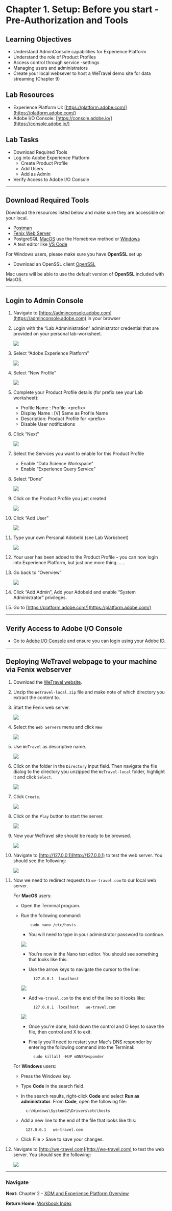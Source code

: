 # Chapter 1. Setup: Before you start - Pre-Authorization and Tools

## Learning Objectives

- Understand AdminConsole capabilities for Experience Platform
- Understand the role of Product Profiles
- Access control through service -settings
- Managing users and administrators
- Create your local websever to host a WeTravel demo site for data streaming (Chapter 9)

## Lab Resources

- Experience Platform UI: [https://platform.adobe.com/](https://platform.adobe.com/)
- Adobe I/O Console: [https://console.adobe.io/](https://console.adobe.io/)

## Lab Tasks

- Download Required Tools
- Log into Adobe Experience Platform
  - Create Product Profile
  - Add Users
  - Add as Admin
- Verify Access to Adobe I/O Console

---

## Download Required Tools

Download the resources listed below and make sure they are accessible on your local.

- [Postman](https://www.getpostman.com/apps)
- [Fenix Web Server](http://fenixwebserver.com/)
- PostgreSQL [MacOS](https://www.postgresql.org/download/macosx/) use the Homebrew method or [Windows](https://www.postgresql.org/download/windows/)
- A text editor like [VS Code](https://code.visualstudio.com/download)

For Windows users, please make sure you have **OpenSSL** set up

- Download an OpenSSL client [OpenSSL](https://bintray.com/vszakats/generic/download_file?file_path=openssl-1.1.1-win64-mingw.zip)

Mac users will be able to use the default version of **OpenSSL** included with MacOS.

---

## Login to Admin Console

1. Navigate to [https://adminconsole.adobe.com](https://adminconsole.adobe.com) in your browser
1. Login with the “Lab Admninistration” administrator credential that are provided on your personal lab-worksheet.

   ![](../images/chapter-2/adminlogin.png)

1. Select “Adobe Experience Platform”

   ![](../images/chapter-2/data_services.png)

1. Select “New Profile”

   ![](../images/chapter-2/new_profile.png)

1. Complete your Product Profile details (for prefix see your Lab worksheet):
   - Profile Name : Profile-&lt;prefix&gt;
   - Display Name : [V] Same as Profile Name
   - Description: Product Profile for &lt;prefix&gt;
   - Disable User notifications
1. Click “Next”

   ![](../images/chapter-2/next.png)

1. Select the Services you want to enable for this Product Profile
   - Enable “Data Science Workspace”
   - Enable “Experience Query Service”
1. Select “Done”

   ![](../images/chapter-2/done.png)

1. Click on the Product Profile you just created

   ![](../images/chapter-2/product_profile.png)

1. Click “Add User”

   ![](../images/chapter-2/add_user.png)

1. Type your own Personal AdobeId (see Lab Worksheet)

   ![](../images/chapter-2/personal_adobe_id.png)

1. Your user has been added to the Product Profile – you can now login into Experience Platform, but just one more thing…….
1. Go back to “Overview”

   ![](../images/chapter-2/adminlogin.png)

1. Click “Add Admin”, Add your AdobeId and enable “System Administrator” privileges.
1. Go to [https://platform.adobe.com/](https://platform.adobe.com/)

---

## Verify Access to Adobe I/O Console

- Go to [Adobe I/O Console](https://console.adobe.io/) and ensure you can login using your Adobe ID.


---

## Deploying WeTravel webpage to your machine via Fenix webserver

1.  Download the [WeTravel website](../data/WeTravel-local.zip).
1.  Unzip the `WeTravel-local.zip` file and make note of which directory you extract the content to.
1.  Start the Fenix web server.

    ![](../images/chapter-9/start-fenix.png)

1.  Select the `Web Servers` menu and click `New`

    ![](../images/chapter-9/new-server.png)

1.  Use `WeTravel` as descriptive name.

    ![](../images/chapter-9/we-travel.png)

1.  Click on the folder in the `Directory` input field. Then navigate the file dialog to the directory you unzipped the `WeTravel-local` folder, highlight it and click `Select`.

    ![](../images/chapter-9/select-folder.png)

1.  Click `Create`.

    ![](../images/chapter-9/create.png)

1.  Click on the `Play` button to start the server.

    ![](../images/chapter-9/click-start.png)

1.  Now your WeTravel site should be ready to be browsed.

    ![](../images/chapter-9/server-started.png)

1.  Navigate to [http://127.0.0.1](http://127.0.0.1) to test the web server. You should see the following:

    ![](../images/chapter-9/localhost.png)

1.  Now we need to redirect requests to `we-travel.com` to our local web server.

    For **MacOS** users:

    - Open the Terminal program.
    - Run the following command:

              sudo nano /etc/hosts

      - You will need to type in your adminstrator password to continue.

      ![](../images/chapter-9/sudo-nano.png)

      - You're now in the Nano text editor. You should see something that looks like this:
      - Use the arrow keys to navigate the cursor to the line:

              127.0.0.1  localhost

      ![](../images/chapter-9/localhost-line.png)

      - Add `we-travel.com` to the end of the line so it looks like:

              127.0.0.1  localhost   we-travel.com

      ![](../images/chapter-9/we-travel-line.png)

      - Once you're done, hold down the control and O keys to save the file, then control and X to exit.
      - Finally you'll need to restart your Mac's DNS responder by entering the following command into the Terminal:

              sudo killall -HUP mDNSResponder

    For **Windows** users:

    - Press the Windows key.
    - Type **Code** in the search field.
    - In the search results, right-click **Code** and select **Run as administrator**.
      From **Code**, open the following file:

            c:\Windows\System32\Drivers\etc\hosts

    - Add a new line to the end of the file that looks like this:

            127.0.0.1   we-travel.com

    - Click File > Save to save your changes.

1.  Navigate to [http://we-travel.com](http://we-travel.com) to test the web server. You should see the following:

    ![](../images/chapter-9/not-localhost.png)

---

### Navigate

**Next:** Chapter 2 - [XDM and Experience Platform Overview](chapter-2.md)

**Return Home:** [Workbook Index](../README.md)
